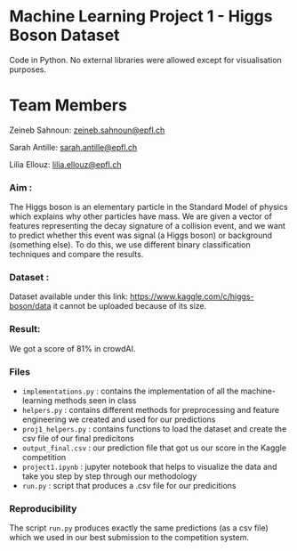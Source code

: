 # Machine Learning Project 1 - Higgs Boson Dataset
Code in Python. No external libraries were allowed except for visualisation purposes.

# Team Members

Zeineb Sahnoun: zeineb.sahnoun@epfl.ch

Sarah Antille: sarah.antille@epfl.ch

Lilia Ellouz: lilia.ellouz@epfl.ch

### Aim :
The Higgs boson is an elementary particle in the Standard Model of physics which explains why other particles have mass.
We are given a vector of features representing the decay signature of a collision event, and we want to predict whether this event was signal (a Higgs boson) or background (something else). 
To do this, we use different binary classification techniques and compare the results.

### Dataset :
Dataset available under this link: https://www.kaggle.com/c/higgs-boson/data 
it cannot be uploaded because of its size.

### Result:
We got a score of 81% in crowdAI.

### Files
- `implementations.py` : contains the implementation of all the machine-learning methods seen in class
- `helpers.py` : contains different methods for preprocessing and feature engineering we created and used for our predictions
- `proj1_helpers.py` : contains functions to load the dataset and create the csv file of our final predicitons
- `output_final.csv` : our prediction file that got us our score in the Kaggle competition
- `project1.ipynb` : jupyter notebook that helps to visualize the data and take you step by step through our methodology
- `run.py` : script that produces a .csv file for our predicitions

### Reproducibility
The script `run.py` produces exactly the same predictions (as a csv file) which we used in our best submission to the competition system.
